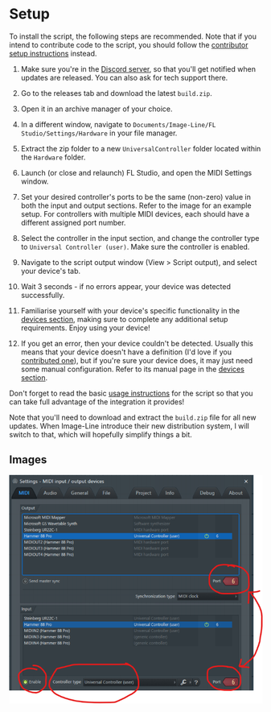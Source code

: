 
# Setup

To install the script, the following steps are recommended. Note that if you
intend to contribute code to the script, you should follow the
[contributor setup instructions](contributing/README.md) instead.

1.  Make sure you're in the [Discord server](https://discord.gg/6vpfJUF), so
    that you'll get notified when updates are released. You can also ask for
    tech support there.

2.  Go to the releases tab and download the latest `build.zip`.

3.  Open it in an archive manager of your choice.

4.  In a different window, navigate to
    `Documents/Image-Line/FL Studio/Settings/Hardware` in your file manager.

5.  Extract the zip folder to a new `UniversalController` folder located within
    the `Hardware` folder.

6.  Launch (or close and relaunch) FL Studio, and open the MIDI Settings
    window.

7.  Set your desired controller's ports to be the same (non-zero) value in both
    the input and output sections. Refer to the image for an example setup. For
    controllers with multiple MIDI devices, each should have a different
    assigned port number.

8.  Select the controller in the input section, and change the controller type
    to `Universal Controller (user)`. Make sure the controller is enabled.

9.  Navigate to the script output window (View > Script output), and select
    your device's tab.

10. Wait 3 seconds - if no errors appear, your device was detected
    successfully.

11. Familiarise yourself with your device's specific functionality in the
    [devices section](devices/README.md), making sure to complete any
    additional setup requirements. Enjoy using your device!

12. If you get an error, then your device couldn't be detected. Usually this
    means that your device doesn't have a definition (I'd love if you
    [contributed one](contributing/README.md)), but if you're sure your
    device does, it may just need some manual configuration. Refer to its
    manual page in the [devices section](devices/devices.md).

Don't forget to read the basic [usage instructions](usage.md) for the script
so that you can take full advantage of the integration it provides!

Note that you'll need to download and extract the `build.zip` file for all new
updates. When Image-Line introduce their new distribution system, I will switch
to that, which will hopefully simplify things a bit.

## Images
![An image of FL Studio's MIDI settings window](setup/midi_settings.png)
